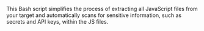 This Bash script simplifies the process of extracting all JavaScript files from your target and automatically scans for sensitive information, such as secrets and API keys, within the JS files.
